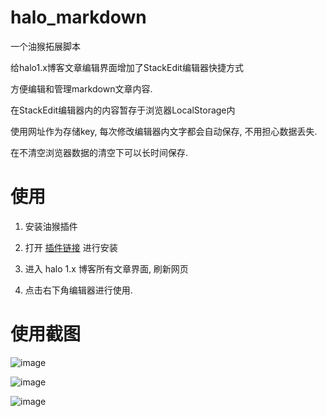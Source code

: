 # halo_markdown

一个油猴拓展脚本

给halo1.x博客文章编辑界面增加了StackEdit编辑器快捷方式

方便编辑和管理markdown文章内容. 

在StackEdit编辑器内的内容暂存于浏览器LocalStorage内

使用网址作为存储key, 每次修改编辑器内文字都会自动保存, 不用担心数据丢失. 

在不清空浏览器数据的清空下可以长时间保存.

# 使用

1. 安装油猴插件

2. 打开 [插件链接](https://greasyfork.org/zh-CN/scripts/456713-halo%E5%8D%9A%E5%AE%A2%E6%96%87%E7%AB%A0%E7%BC%96%E8%BE%91%E5%99%A8%E6%8B%93%E5%B1%95) 进行安装

3. 进入 halo 1.x 博客所有文章界面, 刷新网页

4. 点击右下角编辑器进行使用. 

# 使用截图

![image](https://user-images.githubusercontent.com/78729115/208230527-ae8b68f7-f7ba-4a46-842e-fbdc15f7dd82.png)

![image](https://user-images.githubusercontent.com/78729115/208231254-c40516af-41e9-4db8-a1df-709e97780ec7.png)

![image](https://user-images.githubusercontent.com/78729115/208231232-f069a01a-0ddd-4d74-b5e8-9f768791b16e.png)

